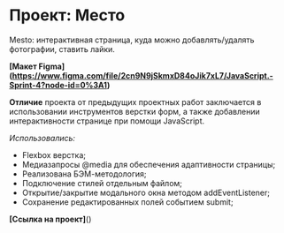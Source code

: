 # Проект: Место

Mesto: интерактивная страница, куда можно добавлять/удалять фотографии, ставить лайки.

**[Макет Figma] (https://www.figma.com/file/2cn9N9jSkmxD84oJik7xL7/JavaScript.-Sprint-4?node-id=0%3A1)**

**Отличие** проекта от предыдущих проектных работ заключается в использовании инструментов верстки форм, а также добавлении интерактивности странице при помощи JavaScript.

*Использовались:*
* Flexbox верстка;
* Медиазапросы @media для обеспечения адаптивности страницы;
* Реализована БЭМ-методология;
* Подключение стилей отдельным файлом;
* Открытие/закрытие модального окна методом addEventListener;
* Сохранение редактированных полей событием submit;

**[Ссылка на проект]**()